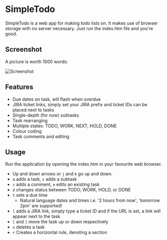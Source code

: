 # SimpleTodo

SimpleTodo is a web app for making todo lists on. It makes use of browser storage with no server necessary. Just run the index.htm file and you're good.

## Screenshot
A picture is worth 1000 words:


![Screenshot](https://user-images.githubusercontent.com/6578915/32556398-3bea1fc0-c497-11e7-8cbc-9565aec40a81.png)

## Features
- Due dates on task, will flash when overdue
- JIRA ticket links, simply set your JIRA prefix and ticket IDs can be placed next to tasks
- Single-depth (for now) subtasks
- Task rearranging
- Multiple states: TODO, WORK, NEXT, HOLD, DONE
- Colour coding
- Task comments and editing

## Usage
Run the application by opening the index.htm in your favourite web browser.
- Up and down arrows or `j` and `k` go up and down. 
- `a` adds a task, `s` adds a subtask
- `c` adds a comment, `e` edits an existing task
- `d` changes status between TODO, WORK, HOLD, or DONE
- `t` sets a due time
  - Natural language dates and times i.e. '2 hours from now', 'tomorrow 2pm' are supported!
- `l` adds a JIRA link, simply type a ticket ID and if the URL is set, a link will appear next to the task
- `[` and `]` move the task up or down respectively
- `x` deletes a task
- `r` Creates a horizontal rule, denoting a section
